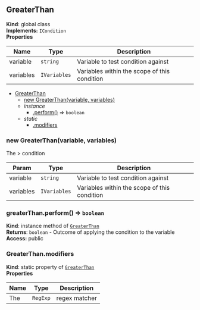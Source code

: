 <a name="GreaterThan"></a>
## GreaterThan
**Kind**: global class  
**Implements:** <code>ICondition</code>  
**Properties**

| Name | Type | Description |
| --- | --- | --- |
| variable | <code>string</code> | Variable to test condition against |
| variables | <code>IVariables</code> | Variables within the scope of this condition |


* [GreaterThan](#GreaterThan)
  * [new GreaterThan(variable, variables)](#new_GreaterThan_new)
  * _instance_
    * [.perform()](#GreaterThan+perform) ⇒ <code>boolean</code>
  * _static_
    * [.modifiers](#GreaterThan.modifiers)

<a name="new_GreaterThan_new"></a>
### new GreaterThan(variable, variables)
The > condition


| Param | Type | Description |
| --- | --- | --- |
| variable | <code>string</code> | Variable to test condition against |
| variables | <code>IVariables</code> | Variables within the scope of this condition |

<a name="GreaterThan+perform"></a>
### greaterThan.perform() ⇒ <code>boolean</code>
**Kind**: instance method of <code>[GreaterThan](#GreaterThan)</code>  
**Returns**: <code>boolean</code> - Outcome of applying the condition to the variable  
**Access:** public  
<a name="GreaterThan.modifiers"></a>
### GreaterThan.modifiers
**Kind**: static property of <code>[GreaterThan](#GreaterThan)</code>  
**Properties**

| Name | Type | Description |
| --- | --- | --- |
| The | <code>RegExp</code> | regex matcher |


